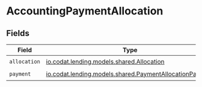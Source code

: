 # AccountingPaymentAllocation


## Fields

| Field                                                                                                      | Type                                                                                                       | Required                                                                                                   | Description                                                                                                |
| ---------------------------------------------------------------------------------------------------------- | ---------------------------------------------------------------------------------------------------------- | ---------------------------------------------------------------------------------------------------------- | ---------------------------------------------------------------------------------------------------------- |
| `allocation`                                                                                               | [io.codat.lending.models.shared.Allocation](../../models/shared/Allocation.md)                             | :heavy_check_mark:                                                                                         | N/A                                                                                                        |
| `payment`                                                                                                  | [io.codat.lending.models.shared.PaymentAllocationPayment](../../models/shared/PaymentAllocationPayment.md) | :heavy_check_mark:                                                                                         | N/A                                                                                                        |